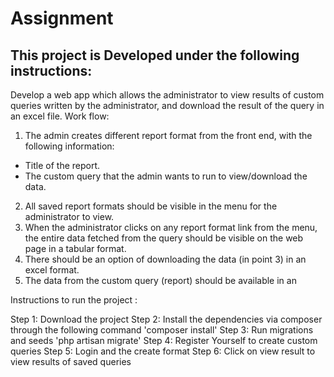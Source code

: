 # Assignment
This project is Developed under the following instructions:
-----------------------------------------------------------

Develop a web app which allows the administrator to view results of custom queries
written by the administrator, and download the result of the query in an excel file.
Work flow:
1. The admin creates different report format from the front end, with the following
information:
- Title of the report.
- The custom query that the admin wants to run to view/download the data.
2. All saved report formats should be visible in the menu for the administrator to view.
3. When the administrator clicks on any report format link from the menu, the entire
data fetched from the query should be visible on the web page in a tabular format.
4. There should be an option of downloading the data (in point 3) in an excel format.
5. The data from the custom query (report) should be available in an

Instructions to run the project :

Step 1: Download the project
Step 2: Install the dependencies via composer through the following command
 'composer install'
Step 3: Run migrations and seeds
 'php artisan migrate'
Step 4: Register Yourself to create custom queries
Step 5: Login and the create format 
Step 6: Click on view result to view results of saved queries
